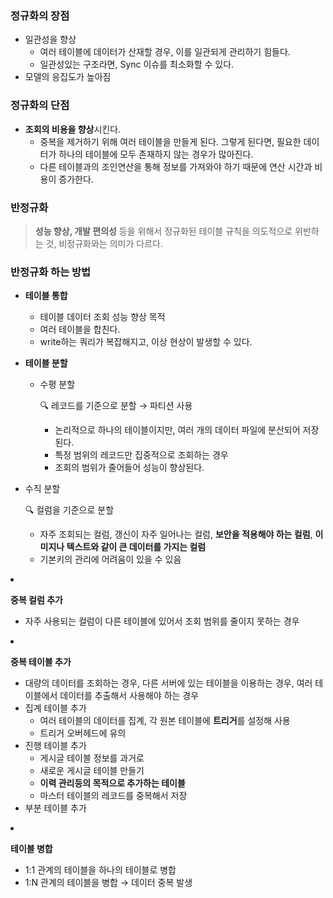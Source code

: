 ### 정규화의 장점

- 일관성을 향상
    - 여러 테이블에 데이터가 산재할 경우, 이를 일관되게 관리하기 힘들다.
    - 일관성있는 구조라면, Sync 이슈를 최소화할 수 있다.
- 모델의 응집도가 높아짐

### 정규화의 단점

- **조회의 비용을 향상**시킨다.
    - 중복을 제거하기 위해 여러 테이블을 만들게 된다. 그렇게 된다면, 필요한 데이터가 하나의 테이블에 모두 존재하지 않는 경우가 많아진다.
    - 다른 테이블과의 조인연산을 통해 정보를 가져와야 하기 때문에 연산 시간과 비용이 증가한다.

### 반정규화

> **성능 향상, 개발 편의성** 등을 위해서 정규화된 테이블 규칙을 의도적으로 위반하는 것, 비정규화와는 의미가 다르다.

### 반정규화 하는 방법

- **테이블 통합**
    - 테이블 데이터 조회 성능 향상 목적
    - 여러 테이블을 합친다.
    - write하는 쿼리가 복잡해지고, 이상 현상이 발생할 수 있다.
- **테이블 분할**
    
    - 수평 분할
        
        <aside> 🔍 레코드를 기준으로 분할 → 파티션 사용
        
        - 논리적으로 하나의 테이블이지만, 여러 개의 데이터 파일에 분산되어 저장된다.
        - 특정 범위의 레코드만 집중적으로 조회하는 경우
        - 조회의 범위가 줄어들어 성능이 향상된다. </aside>
    - 수직 분할
        
        <aside> 🔍 컬럼을 기준으로 분할
        
        - 자주 조회되는 컬럼, 갱신이 자주 일어나는 컬럼, **보안을 적용해야 하는 컬럼**, **이미지나 텍스트와 같이 큰 데이터를 가지는 컬럼**
        - 기본키의 관리에 어려움이 있을 수 있음 </aside>
- **중복 컬럼 추가**
    
    - 자주 사용되는 컬럼이 다른 테이블에 있어서 조회 범위를 줄이지 못하는 경우
- **중복 테이블 추가**
    
    - 대량의 데이터를 조회하는 경우, 다른 서버에 있는 테이블을 이용하는 경우, 여러 테이블에서 데이터를 추출해서 사용해야 하는 경우
    - 집계 테이블 추가
        - 여러 테이블의 데이터를 집계, 각 원본 테이블에 **트리거**를 설정해 사용
        - 트리거 오버헤드에 유의
    - 진행 테이블 추가
        - 게시글 테이블 정보를 과거로
        - 새로운 게시글 테이블 만들기
        - **이력 관리등의 목적으로 추가하는 테이블**
        - 마스터 테이블의 레코드를 중복해서 저장
    - 부분 테이블 추가
- **테이블 병합**
    
    - 1:1 관계의 테이블을 하나의 테이블로 병합
    - 1:N 관계의 테이블을 병합 → 데이터 중복 발생